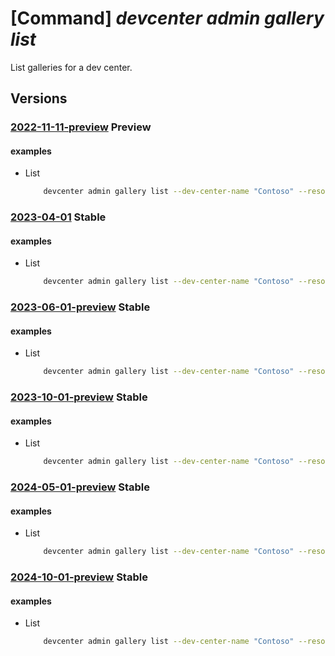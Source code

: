 # [Command] _devcenter admin gallery list_

List galleries for a dev center.

## Versions

### [2022-11-11-preview](/Resources/mgmt-plane/L3N1YnNjcmlwdGlvbnMve30vcmVzb3VyY2Vncm91cHMve30vcHJvdmlkZXJzL21pY3Jvc29mdC5kZXZjZW50ZXIvZGV2Y2VudGVycy97fS9nYWxsZXJpZXM=/2022-11-11-preview.xml) **Preview**

<!-- mgmt-plane /subscriptions/{}/resourcegroups/{}/providers/microsoft.devcenter/devcenters/{}/galleries 2022-11-11-preview -->

#### examples

- List
    ```bash
        devcenter admin gallery list --dev-center-name "Contoso" --resource-group "rg1"
    ```

### [2023-04-01](/Resources/mgmt-plane/L3N1YnNjcmlwdGlvbnMve30vcmVzb3VyY2Vncm91cHMve30vcHJvdmlkZXJzL21pY3Jvc29mdC5kZXZjZW50ZXIvZGV2Y2VudGVycy97fS9nYWxsZXJpZXM=/2023-04-01.xml) **Stable**

<!-- mgmt-plane /subscriptions/{}/resourcegroups/{}/providers/microsoft.devcenter/devcenters/{}/galleries 2023-04-01 -->

#### examples

- List
    ```bash
        devcenter admin gallery list --dev-center-name "Contoso" --resource-group "rg1"
    ```

### [2023-06-01-preview](/Resources/mgmt-plane/L3N1YnNjcmlwdGlvbnMve30vcmVzb3VyY2Vncm91cHMve30vcHJvdmlkZXJzL21pY3Jvc29mdC5kZXZjZW50ZXIvZGV2Y2VudGVycy97fS9nYWxsZXJpZXM=/2023-06-01-preview.xml) **Stable**

<!-- mgmt-plane /subscriptions/{}/resourcegroups/{}/providers/microsoft.devcenter/devcenters/{}/galleries 2023-06-01-preview -->

#### examples

- List
    ```bash
        devcenter admin gallery list --dev-center-name "Contoso" --resource-group "rg1"
    ```

### [2023-10-01-preview](/Resources/mgmt-plane/L3N1YnNjcmlwdGlvbnMve30vcmVzb3VyY2Vncm91cHMve30vcHJvdmlkZXJzL21pY3Jvc29mdC5kZXZjZW50ZXIvZGV2Y2VudGVycy97fS9nYWxsZXJpZXM=/2023-10-01-preview.xml) **Stable**

<!-- mgmt-plane /subscriptions/{}/resourcegroups/{}/providers/microsoft.devcenter/devcenters/{}/galleries 2023-10-01-preview -->

#### examples

- List
    ```bash
        devcenter admin gallery list --dev-center-name "Contoso" --resource-group "rg1"
    ```

### [2024-05-01-preview](/Resources/mgmt-plane/L3N1YnNjcmlwdGlvbnMve30vcmVzb3VyY2Vncm91cHMve30vcHJvdmlkZXJzL21pY3Jvc29mdC5kZXZjZW50ZXIvZGV2Y2VudGVycy97fS9nYWxsZXJpZXM=/2024-05-01-preview.xml) **Stable**

<!-- mgmt-plane /subscriptions/{}/resourcegroups/{}/providers/microsoft.devcenter/devcenters/{}/galleries 2024-05-01-preview -->

#### examples

- List
    ```bash
        devcenter admin gallery list --dev-center-name "Contoso" --resource-group "rg1"
    ```

### [2024-10-01-preview](/Resources/mgmt-plane/L3N1YnNjcmlwdGlvbnMve30vcmVzb3VyY2Vncm91cHMve30vcHJvdmlkZXJzL21pY3Jvc29mdC5kZXZjZW50ZXIvZGV2Y2VudGVycy97fS9nYWxsZXJpZXM=/2024-10-01-preview.xml) **Stable**

<!-- mgmt-plane /subscriptions/{}/resourcegroups/{}/providers/microsoft.devcenter/devcenters/{}/galleries 2024-10-01-preview -->

#### examples

- List
    ```bash
        devcenter admin gallery list --dev-center-name "Contoso" --resource-group "rg1"
    ```
